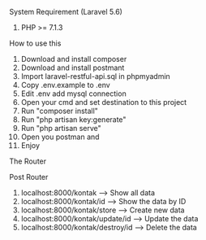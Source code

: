 System Requirement (Laravel 5.6)
1. PHP >= 7.1.3

How to use this

1. Download and install composer
2. Download and install postmant
3. Import laravel-restful-api.sql in phpmyadmin
4. Copy .env.example to .env
5. Edit .env add mysql connection
6. Open your cmd and set destination to this project
7. Run "composer install"
8. Run "php artisan key:generate"
9. Run "php artisan serve"
9. Open you postman and
10. Enjoy

The Router

Post Router
1. localhost:8000/kontak --> Show all data
2. localhost:8000/kontak/id --> Show the data by ID
3. localhost:8000/kontak/store --> Create new data
4. localhost:8000/kontak/update/id --> Update the data
5. localhost:8000/kontak/destroy/id --> Delete the data

